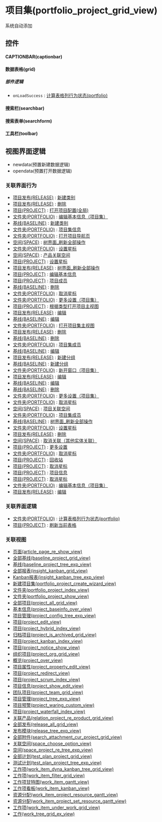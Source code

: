 # 项目集(portfolio_project_grid_view)  <!-- {docsify-ignore-all} -->


系统自动添加



## 控件
#### CAPTIONBAR(captionbar)
#### 数据表格(grid)

##### 部件逻辑
* `onLoadSuccess` : [计算表格列行为状态(portfolio)](module/Base/portfolio/uilogic/calc_column_action_state)
#### 搜索栏(searchbar)
#### 搜索表单(searchform)
#### 工具栏(toolbar)

## 视图界面逻辑
  * newdata(预置新建数据逻辑)
  * opendata(预置打开数据逻辑)


### 关联界面行为
  * [项目发布(RELEASE)](module/ProjMgmt/release) : [新建类别](module/ProjMgmt/release#界面行为)
  * [项目发布(RELEASE)](module/ProjMgmt/release) : [删除](module/ProjMgmt/release#界面行为)
  * [项目(PROJECT)](module/ProjMgmt/project) : [打开项目配置(全局)](module/ProjMgmt/project#界面行为)
  * [文件夹(PORTFOLIO)](module/Base/portfolio) : [编辑基本信息（项目集）](module/Base/portfolio#界面行为)
  * [基线(BASELINE)](module/Base/baseline) : [新建类别](module/Base/baseline#界面行为)
  * [文件夹(PORTFOLIO)](module/Base/portfolio) : [项目集信息](module/Base/portfolio#界面行为)
  * [文件夹(PORTFOLIO)](module/Base/portfolio) : [打开项目导航页](module/Base/portfolio#界面行为)
  * [空间(SPACE)](module/Wiki/space) : [树界面_刷新全部操作](module/Wiki/space#界面行为)
  * [文件夹(PORTFOLIO)](module/Base/portfolio) : [设置星标](module/Base/portfolio#界面行为)
  * [空间(SPACE)](module/Wiki/space) : [产品关联空间](module/Wiki/space#界面行为)
  * [项目(PROJECT)](module/ProjMgmt/project) : [设置星标](module/ProjMgmt/project#界面行为)
  * [项目发布(RELEASE)](module/ProjMgmt/release) : [树界面_刷新全部操作](module/ProjMgmt/release#界面行为)
  * [项目(PROJECT)](module/ProjMgmt/project) : [编辑基本信息](module/ProjMgmt/project#界面行为)
  * [项目(PROJECT)](module/ProjMgmt/project) : [项目成员](module/ProjMgmt/project#界面行为)
  * [基线(BASELINE)](module/Base/baseline) : [删除](module/Base/baseline#界面行为)
  * [文件夹(PORTFOLIO)](module/Base/portfolio) : [取消星标](module/Base/portfolio#界面行为)
  * [文件夹(PORTFOLIO)](module/Base/portfolio) : [更多设置（项目集）](module/Base/portfolio#界面行为)
  * [项目(PROJECT)](module/ProjMgmt/project) : [根据类型打开项目主视图](module/ProjMgmt/project#界面行为)
  * [项目发布(RELEASE)](module/ProjMgmt/release) : [编辑](module/ProjMgmt/release#界面行为)
  * [基线(BASELINE)](module/Base/baseline) : [编辑](module/Base/baseline#界面行为)
  * [文件夹(PORTFOLIO)](module/Base/portfolio) : [打开项目集主视图](module/Base/portfolio#界面行为)
  * [项目发布(RELEASE)](module/ProjMgmt/release) : [删除](module/ProjMgmt/release#界面行为)
  * [基线(BASELINE)](module/Base/baseline) : [删除](module/Base/baseline#界面行为)
  * [文件夹(PORTFOLIO)](module/Base/portfolio) : [项目集成员](module/Base/portfolio#界面行为)
  * [基线(BASELINE)](module/Base/baseline) : [编辑](module/Base/baseline#界面行为)
  * [项目发布(RELEASE)](module/ProjMgmt/release) : [新建分组](module/ProjMgmt/release#界面行为)
  * [基线(BASELINE)](module/Base/baseline) : [新建分组](module/Base/baseline#界面行为)
  * [文件夹(PORTFOLIO)](module/Base/portfolio) : [新开窗口（项目集）](module/Base/portfolio#界面行为)
  * [项目发布(RELEASE)](module/ProjMgmt/release) : [编辑](module/ProjMgmt/release#界面行为)
  * [基线(BASELINE)](module/Base/baseline) : [编辑](module/Base/baseline#界面行为)
  * [基线(BASELINE)](module/Base/baseline) : [删除](module/Base/baseline#界面行为)
  * [文件夹(PORTFOLIO)](module/Base/portfolio) : [更多设置（项目集）](module/Base/portfolio#界面行为)
  * [文件夹(PORTFOLIO)](module/Base/portfolio) : [取消星标](module/Base/portfolio#界面行为)
  * [空间(SPACE)](module/Wiki/space) : [项目关联空间](module/Wiki/space#界面行为)
  * [文件夹(PORTFOLIO)](module/Base/portfolio) : [项目集成员](module/Base/portfolio#界面行为)
  * [基线(BASELINE)](module/Base/baseline) : [树界面_刷新全部操作](module/Base/baseline#界面行为)
  * [文件夹(PORTFOLIO)](module/Base/portfolio) : [设置星标](module/Base/portfolio#界面行为)
  * [项目发布(RELEASE)](module/ProjMgmt/release) : [删除](module/ProjMgmt/release#界面行为)
  * [空间(SPACE)](module/Wiki/space) : [取消关联（其他实体关联）](module/Wiki/space#界面行为)
  * [项目(PROJECT)](module/ProjMgmt/project) : [更多设置](module/ProjMgmt/project#界面行为)
  * [文件夹(PORTFOLIO)](module/Base/portfolio) : [取消星标](module/Base/portfolio#界面行为)
  * [项目(PROJECT)](module/ProjMgmt/project) : [回收站](module/ProjMgmt/project#界面行为)
  * [项目(PROJECT)](module/ProjMgmt/project) : [取消星标](module/ProjMgmt/project#界面行为)
  * [项目(PROJECT)](module/ProjMgmt/project) : [项目信息](module/ProjMgmt/project#界面行为)
  * [项目(PROJECT)](module/ProjMgmt/project) : [取消星标](module/ProjMgmt/project#界面行为)
  * [文件夹(PORTFOLIO)](module/Base/portfolio) : [编辑基本信息（项目集）](module/Base/portfolio#界面行为)
  * [项目发布(RELEASE)](module/ProjMgmt/release) : [编辑](module/ProjMgmt/release#界面行为)

### 关联界面逻辑
  * [文件夹(PORTFOLIO)](module/Base/portfolio) : [计算表格列行为状态(portfolio)](module/Base/portfolio/uilogic/calc_column_action_state)
  * [项目(PROJECT)](module/ProjMgmt/project) : [刷新当前表格](module/ProjMgmt/project/uilogic/refresh_current_grid)

### 关联视图
  * [页面(article_page_re_show_view)](app/view/article_page_re_show_view)
  * [全部基线(baseline_project_grid_view)](app/view/baseline_project_grid_view)
  * [基线(baseline_project_tree_exp_view)](app/view/baseline_project_tree_exp_view)
  * [全部报表(insight_kanban_grid_view)](app/view/insight_kanban_grid_view)
  * [Kanban报表(insight_kanban_tree_exp_view)](app/view/insight_kanban_tree_exp_view)
  * [新建项目集(portfolio_project_create_wizard_view)](app/view/portfolio_project_create_wizard_view)
  * [文件夹(portfolio_project_index_view)](app/view/portfolio_project_index_view)
  * [文件夹(portfolio_project_show_view)](app/view/portfolio_project_show_view)
  * [全部项目(project_all_grid_view)](app/view/project_all_grid_view)
  * [基本信息(project_baseinfo_over_view)](app/view/project_baseinfo_over_view)
  * [项目管理(project_config_tree_exp_view)](app/view/project_config_tree_exp_view)
  * [项目(project_edit_view)](app/view/project_edit_view)
  * [项目(project_hybrid_index_view)](app/view/project_hybrid_index_view)
  * [归档项目(project_is_archived_grid_view)](app/view/project_is_archived_grid_view)
  * [项目(project_kanban_index_view)](app/view/project_kanban_index_view)
  * [项目(project_notice_show_view)](app/view/project_notice_show_view)
  * [组织项目(project_org_grid_view)](app/view/project_org_grid_view)
  * [概览(project_over_view)](app/view/project_over_view)
  * [项目属性(project_property_edit_view)](app/view/project_property_edit_view)
  * [项目(project_redirect_view)](app/view/project_redirect_view)
  * [项目(project_scrum_index_view)](app/view/project_scrum_index_view)
  * [项目信息(project_show_edit_view)](app/view/project_show_edit_view)
  * [团队项目(project_team_grid_view)](app/view/project_team_grid_view)
  * [项目管理(project_tree_exp_view)](app/view/project_tree_exp_view)
  * [项目预警(project_waring_custom_view)](app/view/project_waring_custom_view)
  * [项目(project_waterfall_index_view)](app/view/project_waterfall_index_view)
  * [关联产品(relation_project_re_product_grid_view)](app/view/relation_project_re_product_grid_view)
  * [全部发布(release_all_grid_view)](app/view/release_all_grid_view)
  * [发布模块(release_tree_exp_view)](app/view/release_tree_exp_view)
  * [全部附件(search_attachment_cur_project_grid_view)](app/view/search_attachment_cur_project_grid_view)
  * [关联空间(space_choose_option_view)](app/view/space_choose_option_view)
  * [空间(space_project_re_tree_exp_view)](app/view/space_project_re_tree_exp_view)
  * [全部计划(test_plan_project_grid_view)](app/view/test_plan_project_grid_view)
  * [测试计划(test_plan_project_tree_exp_view)](app/view/test_plan_project_tree_exp_view)
  * [工作项(work_item_dyna_kanban_tree_grid_view)](app/view/work_item_dyna_kanban_tree_grid_view)
  * [工作项(work_item_filter_grid_view)](app/view/work_item_filter_grid_view)
  * [工作项甘特图(work_item_gantt_view)](app/view/work_item_gantt_view)
  * [工作项看板(work_item_kanban_view)](app/view/work_item_kanban_view)
  * [资源分配(work_item_project_resource_gantt_view)](app/view/work_item_project_resource_gantt_view)
  * [资源分配(work_item_project_set_resource_gantt_view)](app/view/work_item_project_set_resource_gantt_view)
  * [工作项(work_item_under_work_grid_view)](app/view/work_item_under_work_grid_view)
  * [工作(work_tree_grid_ex_view)](app/view/work_tree_grid_ex_view)

<script>
 const { createApp } = Vue
  createApp({
    data() {
      return {

      }
    }
  }).use(ElementPlus).mount('#app')
</script>
